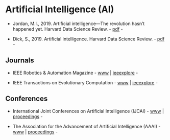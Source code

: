 # Artificial Intelligence (AI)

* Jordan, M.I., 2019. Artificial intelligence—The revolution hasn’t happened yet. Harvard Data Science Review. - [pdf](https://hdsr.mitpress.mit.edu/pub/wot7mkc1/) -

* Dick, S., 2019. Artificial intelligence. Harvard Data Science Review. - [pdf](https://hdsr.mitpress.mit.edu/pub/0aytgrau?readingCollection=72befc2a) -

## Journals

* IEEE Robotics & Automation Magazine - [www](https://www.ieee-ras.org/publications/ram) | [ieeexplore](https://ieeexplore.ieee.org/xpl/mostRecentIssue.jsp?punumber=100) -

* IEEE Transactions on Evolutionary Computation - [www](https://cis.ieee.org/publications/t-evolutionary-computation) | [ieeexplore](https://ieeexplore.ieee.org/xpl/RecentIssue.jsp?punumber=4235) -

## Conferences

* International Joint Conferences on Artificial Intelligence (IJCAI) - [www](https://www.ijcai.org/) | [proceedings](https://www.ijcai.org/past_proceedings) -

* The Association for the Advancement of Artificial Intelligence (AAAI) - [www](https://www.aaai.org/) | [proceedings](https://aaai.org/Library/AAAI/aaai-library.php) -
